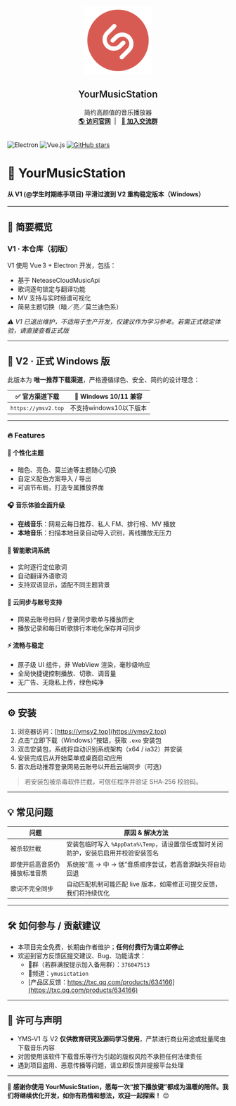 <br />
<p align="center">
  <a href="https://music.qier222.com" target="blank">
    <img src="static/logo_1.png" alt="Logo" width="156" height="156">
  </a>
  <h2 align="center" style="font-weight: 600">YourMusicStation</h2>

  <p align="center">
    简约高颜值的音乐播放器
    <br />
    <a href="https://ymsv2.top/" target="_blank"><strong>🌎 访问官网</strong></a>&nbsp;&nbsp;|&nbsp;&nbsp;
    <a href="https://qm.qq.com/cgi-bin/qm/qr?k=dN8bUtQ_IZi0RcyWibFc6oqQlycidxE9&jump_from=webapi&authKey=GhAAMh0TGiVeaEXlOjEtqUAM/vqDLwaQ0MBNMLXvONrAIBCVRdAfrwiFAdp3GLxD" target="_blank"><strong>💬 加入交流群</strong></a>
    <br />
    <br />
  </p>
</p>

![Electron](https://img.shields.io/badge/-Electron-47848F?style=flat&logo=electron&logoColor=white)
![Vue.js](https://img.shields.io/badge/-Vue.js-4FC08D?style=flat&logo=vue.js&logoColor=white)
[![GitHub stars](https://img.shields.io/github/stars/kiko-love/your-music-station-v1.svg)](https://github.com/kikolove/yourmusicstation-v1)


# 🎵 YourMusicStation  
#### 从 V1 (@学生时期练手项目) 平滑过渡到 V2 重构稳定版本（Windows）

---

## 📘 简要概览

### V1 · 本仓库（初版）  
V1 使用 Vue 3 + Electron 开发，包括：
- 基于 NeteaseCloudMusicApi
- 歌词逐句锁定与翻译功能  
- MV 支持与实时频谱可视化  
- 简易主题切换（暗／亮／莫兰迪色系）

*⚠️ V1 已退出维护，不适用于生产开发，仅建议作为学习参考。若需正式稳定体验，请直接查看正式版*

---

## 🌟 V2 · 正式 Windows 版

此版本为 **唯一推荐下载渠道**，严格遵循绿色、安全、简约的设计理念：

| ✅ 官方渠道下载 | 🔄 Windows 10/11 兼容 |
|----------------|------------------------|
| `https://ymsv2.top` | 不支持windows10以下版本 | 

---

### 🔥 Features

#### 🎨 个性化主题
- 暗色、亮色、莫兰迪等主题随心切换  
- 自定义配色方案导入 / 导出  
- 可调节布局，打造专属播放界面

#### 🎧 音乐体验全面升级
- **在线音乐**：网易云每日推荐、私人 FM、排行榜、MV 播放  
- **本地音乐**：扫描本地目录自动导入识别，离线播放无压力  

#### 📝 智能歌词系统
- 实时逐行定位歌词  
- 自动翻译外语歌词  
- 支持双语显示，适配不同主题背景

#### 🔄 云同步与账号支持
- 网易云账号扫码 / 登录同步歌单与播放历史  
- 播放记录和每日听歌排行本地化保存并可同步

#### ⚡ 流畅与稳定
- 原子级 UI 组件，非 WebView 渲染，毫秒级响应  
- 全局快捷键控制播放、切歌、调音量  
- 无广告、无隐私上传，绿色纯净

---

## ⚙️ 安装

1. 浏览器访问：[https://ymsv2.top](https://ymsv2.top)  
2. 点击“立即下载（Windows）”按钮，获取 `.exe` 安装包  
3. 双击安装包，系统将自动识别系统架构（x64 / ia32）并安装  
4. 安装完成后从开始菜单或桌面启动应用  
5. 首次启动推荐登录网易云账号以开启云端同步（可选）

> 若安装包被杀毒软件拦截，可信任程序并验证 SHA‑256 校验码。

---

## 💡 常见问题

| 问题 | 原因 & 解决方法 |
|------|------------------|
| 被杀软拦截 | 安装包临时写入 `%AppData%\Temp`，请设置信任或暂时关闭防护，安装后启用并校验安装签名 |
| 即使开启高音质仍播放标准音质 | 系统按“高 → 中 → 低”音质顺序尝试，若高音源缺失将自动回退 |
| 歌词不完全同步 | 自动匹配机制可能匹配 live 版本，如需修正可提交反馈，我们将持续优化 |

---

## 🛠 如何参与 / 贡献建议

- 本项目完全免费，长期由作者维护；**任何付费行为请立即停止**  
- 欢迎到官方反馈区提交建议、Bug、功能请求：  
  - 🐧群（若群满按提示加入备用群）：`376047513`
  - 🐧频道：`ymusictation`  
  - [产品区反馈：https://txc.qq.com/products/634166](https://txc.qq.com/products/634166)

---

## 📝 许可与声明
- YMS‑V1 与 V2 **仅供教育研究及源码学习使用**，严禁进行商业用途或批量爬虫下载音乐内容  
- 对因使用该软件下载音乐等行为引起的版权风险不承担任何法律责任  
- 遇到项目盗用、恶意传播等问题，请立即反馈并提报平台处理

---

📣 **感谢你使用 YourMusicStation，愿每一次“按下播放键”都成为温暖的陪伴。我们将继续优化开发，如你有热情和想法，欢迎一起探索！** 😊
